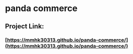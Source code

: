 # panda commerce

## Project Link:

### [https://mmhk30313.github.io/panda-commerce/](https://mmhk30313.github.io/panda-commerce/)
